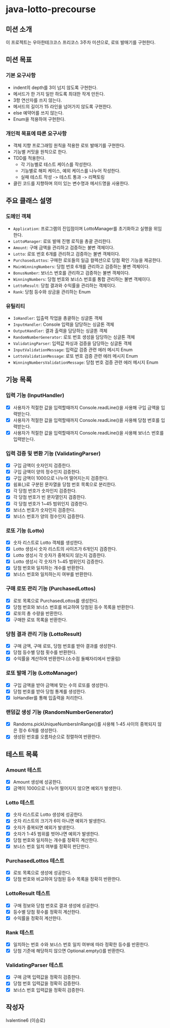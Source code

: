 # java-lotto-precourse

## 미션 소개

이 프로젝트는 우아한테크코스 프리코스 3주차 미션으로, 로또 발매기를 구현한다.

## 미션 목표

### 기본 요구사항

- indent의 depth를 3이 넘지 않도록 구현한다.
- 메서드가 한 가지 일만 하도록 최대한 작게 만든다.
- 3항 연산자를 쓰지 않는다.
- 메서드의 길이가 15 라인을 넘어가지 않도록 구현한다.
- else 예약어를 쓰지 않는다.
- Enum을 적용하여 구현한다.

### 개인적 목표에 따른 요구사항

- 객체 지향 프로그래밍 원칙을 적용한 로또 발매기를 구현한다.
- 기능별 커밋을 원칙으로 한다.
- TDD를 적용한다.
    - 각 기능별로 테스트 케이스를 작성한다.
    - 기능별로 해피 케이스, 예외 케이스를 나누어 작성한다.
    - 실패 테스트 작성 -> 테스트 통과 -> 리팩토링
- 클린 코드를 지향하며 의미 있는 변수명과 메서드명을 사용한다.

## 주요 클래스 설명

### 도메인 객체

- `Application`: 프로그램의 진입점이며 LottoManager를 초기화하고 실행을 위임한다.
- `LottoManager`: 로또 발매 진행 로직을 총괄 관리한다.
- `Amount`: 구매 금액을 관리하고 검증하는 불변 객체이다.
- `Lotto`: 로또 번호 6개를 관리하고 검증하는 불변 객체이다.
- `PurchasedLottos`: 구매한 로또들의 일급 컬렉션으로 당첨 확인 기능을 제공한다.
- `MainWinningNumbers`: 당첨 번호 6개를 관리하고 검증하는 불변 객체이다.
- `BonusNumber`: 보너스 번호를 관리하고 검증하는 불변 객체이다.
- `WinningNumbers`: 당첨 번호와 보너스 번호를 통합 관리하는 불변 객체이다.
- `LottoResult`: 당첨 결과와 수익률을 관리하는 객체이다.
- `Rank`: 당첨 등수와 상금을 관리하는 Enum

### 유틸리티

- `IoHandler`: 입출력 작업을 총괄하는 싱글톤 객체
- `InputHandler`: Console 입력을 담당하는 싱글톤 객체
- `OutputHandler`: 결과 출력을 담당하는 싱글톤 객체
- `RandomNumberGenerator`: 로또 번호 생성을 담당하는 싱글톤 객체
- `ValidatingParser`: 입력값 파싱과 검증을 담당하는 싱글톤 객체
- `InputValidationMessage`: 입력값 검증 관련 에러 메시지 Enum
- `LottoValidationMessage`: 로또 번호 검증 관련 에러 메시지 Enum
- `WinningNumbersValidationMessage`: 당첨 번호 검증 관련 에러 메시지 Enum

## 기능 목록

### 입력 기능 (InputHandler)

- [x] 사용자가 적절한 값을 입력할때까지 Console.readLine()을 사용해 구입 금액을 입력받는다.
- [x] 사용자가 적절한 값을 입력할때까지 Console.readLine()을 사용해 당첨 번호를 입력받는다.
- [x] 사용자가 적절한 값을 입력할때까지 Console.readLine()을 사용해 보너스 번호를 입력받는다.

### 입력 검증 및 변환 기능 (ValidatingParser)

- [x] 구입 금액이 숫자인지 검증한다.
- [x] 구입 금액이 양의 정수인지 검증한다.
- [x] 구입 금액이 1000으로 나누어 떨어지는지 검증한다.
- [x] 쉼표(,)로 구분된 문자열을 당첨 번호 목록으로 분리한다.
- [x] 각 당첨 번호가 숫자인지 검증한다.
- [x] 각 당첨 번호가 빈 문자열인지 검증한다.
- [x] 각 당첨 번호가 1~45 범위인지 검증한다.
- [x] 보너스 번호가 숫자인지 검증한다.
- [x] 보너스 번호가 양의 정수인지 검증한다.

### 로또 기능 (Lotto)

- [x] 숫자 리스트로 Lotto 객체를 생성한다.
- [x] Lotto 생성시 숫자 리스트의 사이즈가 6개인지 검증한다.
- [x] Lotto 생성시 각 숫자가 중복되지 않는지 검증한다.
- [x] Lotto 생성시 각 숫자가 1~45 범위인지 검증한다.
- [x] 당첨 번호와 일치하는 개수를 반환한다.
- [x] 보너스 번호와 일치하는지 여부를 반환한다.

### 구매 로또 관리 기능 (PurchasedLottos)

- [x] 로또 목록으로 PurchasedLottos를 생성한다.
- [x] 당첨 번호와 보너스 번호를 비교하여 당첨된 등수 목록을 반환한다.
- [x] 로또의 총 수량을 반환한다.
- [x] 구매한 로또 목록을 반환한다.

### 당첨 결과 관리 기능 (LottoResult)

- [x] 구매 금액, 구매 로또, 당첨 번호를 받아 결과를 생성한다.
- [x] 당첨 등수별 당첨 횟수를 반환한다.
- [x] 수익률을 계산하여 반환한다.(소수점 둘째자리에서 반올림)

### 로또 발매 기능 (LottoManager)

- [x] 구입 금액을 받아 금액에 맞는 수의 로또를 생성한다.
- [x] 당첨 번호를 받아 당첨 통계를 생성한다.
- [x] IoHandler를 통해 입출력을 처리한다.

### 랜덤값 생성 기능 (RandomNumberGenerator)

- [x] Randoms.pickUniqueNumbersInRange()를 사용해 1-45 사이의 중복되지 않은 정수 6개를 생성한다.
- [x] 생성된 번호를 오름차순으로 정렬하여 반환한다.

## 테스트 목록

### Amount 테스트

- [x] Amount 생성에 성공한다.
- [x] 금액이 1000으로 나누어 떨어지지 않으면 예외가 발생한다.

### Lotto 테스트

- [x] 숫자 리스트로 Lotto 생성에 성공한다.
- [x] 숫자 리스트의 크기가 6이 아니면 예외가 발생한다.
- [x] 숫자가 중복되면 예외가 발생한다.
- [x] 숫자가 1-45 범위를 벗어나면 예외가 발생한다.
- [x] 당첨 번호와 일치하는 개수를 정확히 계산한다.
- [x] 보너스 번호 일치 여부를 정확히 판단한다.

### PurchasedLottos 테스트

- [x] 로또 목록으로 생성에 성공한다.
- [x] 당첨 번호와 비교하여 당첨된 등수 목록을 정확히 반환한다.

### LottoResult 테스트

- [x] 구매 정보와 당첨 번호로 결과 생성에 성공한다.
- [x] 등수별 당첨 횟수를 정확히 계산한다.
- [x] 수익률을 정확히 계산한다.

### Rank 테스트

- [x] 일치하는 번호 수와 보너스 번호 일치 여부에 따라 정확한 등수를 반환한다.
- [x] 당첨 기준에 해당하지 않으면 Optional.empty()를 반환한다.

### ValidatingParser 테스트

- [x] 구매 금액 입력값을 정확히 검증한다.
- [x] 당첨 번호 입력값을 정확히 검증한다.
- [x] 보너스 번호 입력값을 정확히 검증한다.

## 작성자

lvalentine6 (이승로)